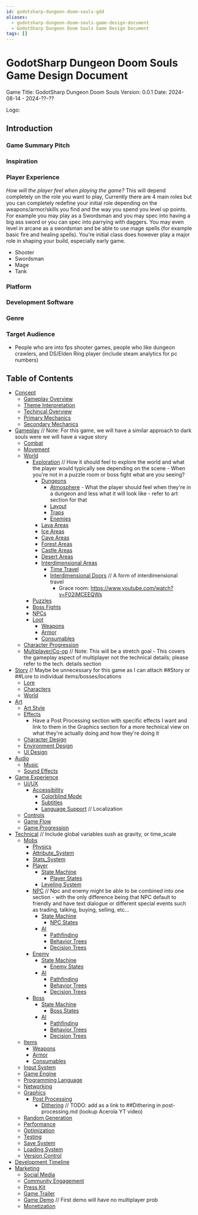 ```yaml
---
id: godotsharp-dungeon-doom-souls-gdd
aliases:
  - godotsharp-dungeon-doom-souls-game-design-document
  - GodotSharp Dungeon Doom Souls Game Design Document
tags: []
---
```


# GodotSharp Dungeon Doom Souls Game Design Document
Game Title: GodotSharp Dungeon Doom Souls
Version: 0.0.1
Date: 2024-08-14 - 2024-??-??

Logo:

## Introduction
### Game Summary Pitch
### Inspiration
### Player Experience
*How will the player feel when playing the game?*
This will depend completely on the role you want to play, Currently there are 4 main roles but you can completely redefine your initial role depending on the weapons/armor/skills you find and the way you spend you level up points. For example you may play as a Swordsman and you may spec into having a big ass sword or you can spec into parrying with daggers. You may even level in arcane as a swordsman and be able to use mage spells (for example basic fire and healing spells).
You're initial class does however play a major role in shaping your build, especially early game.
- Shooter
- Swordsman
- Mage
- Tank
### Platform
### Development Software
### Genre
### Target Audience
- People who are into fps shooter games, people who like dungeon crawlers, and DS/Elden Ring player (include steam analytics for pc numbers)

## Table of Contents
- [Concept](dds-concept.md)
  - [Gameplay Overview](dds-concept-gameplay-overview.md)
  - [Theme Interpretation](dds-concept-theme-interpretation.md)
  - [Techincal Overview](dds-concept-technical-overview.md)
  - [Primary Mechanics](dds-concept-primary-mechanics.md)
  - [Secondary Mechanics](dds-concept-secondary-mechanics.md)
- [Gameplay](dds-gameplay.md) // Note: For this game, we will have a similar approach to dark souls were we will have a vague story
  - [Combat](dds-combat.md)
  - [Movement](dds-movement.md)
  - [World](dds-world.md)
    - [Exploration](dds-exploration.md) // How it should feel to explore the world and what the player would typically see depending on the scene - When you're not in a puzzle room or boss fight what are you seeing?
      - [Dungeons](dds-dungeons.md)
        - [Atmosphere](dds-atmosphere.md) - What the player should feel when they're in a dungeon and less what it will look like - refer to art section for that
        - [Layout](dds-layout.md)
        - [Traps](dds-traps.md)
        - [Enemies](dds-enemies.md)
      - [Lava Areas](dds-lava-areas.md)
      - [Ice Areas](dds-ice-areas.md)
      - [Cave Areas](dds-cave-areas.md)
      - [Forest Areas](dds-forest-areas.md)
      - [Castle Areas](dds-castle-areas.md)
      - [Desert Areas](dds-desert-areas.md)
      - [Interdimensional Areas](dds-interdimensional-areas.md)
        - [Time Travel](dds-time-travel.md)
        - [Interdimensional Doors](dds-interdimensional-doors.md) // A form of interdimensional travel
          - Grace room: https://www.youtube.com/watch?v=F02iMCEEQWs
    - [Puzzles](dds-puzzles.md)
    - [Boss Fights](dds-boss-fights.md)
    - [NPCs](dds-npcs.md)
    - [Loot](dds-loot.md)
      - [Weapons](dds-weapons.md)
      - [Armor](dds-armor.md)
      - [Consumables](dds-consumables.md)
  - [Character Progression](dds-character-progression.md)
  - [Multiplayer/Co-op](dds-multiplayer.md) // Note: This will be a stretch goal - This covers the gameplay aspect of multiplayer not the technical details; please refer to the tech. details section
- [Story](dds-story.md) // Maybe be unnecessary for this game as I can attach ##Story or ##Lore to individual items/bosses/locations
  - [Lore](dds-lore.md)
  - [Characters](dds-characters.md)
  - [World](dds-world.md)
- [Art](dds-art.md)
  - [Art Style](dds-art-style.md)
  - [Effects](dds-effects.md)
    - Have a Post Processing section with specific effects I want and link to them in the Graphics section for a more technical view on what they're actually doing and how they're doing it
  - [Character Design](dds-character-design.md)
  - [Environment Design](dds-environment-design.md)
  - [UI Design](dds-ui-design.md)
- [Audio](dds-audio.md)
  - [Music](dds-music.md)
  - [Sound Effects](dds-sound-effects.md)
- [Game Experience](dds-game-experience.md)
  - [Ui/UX](dds-ui-ux.md)
    - [Accessibility](dds-ui-ux-accessibility.md)
      - [Colorblind Mode](dds-colorblind-mode.md)
      - [Subtitles](dds-subtitles.md)
      - [Language Support](dds-language-support.md) // Localization
  - [Controls](dds-controls.md)
  - [Game Flow](dds-game-flow.md)
  - [Game Progression](dds-game-progression.md)
- [Technical](dds-technical.md) // Include global variables sush as gravity, or time_scale
  - [Mobs](dds-mobs.md)
    - [Physics](dds-physics.md)
    - [Attribute_System](dds-attribute-system.md)
    - [Stats_System](dds-stats-system.md)
    - [Player](dds-player.md)
      - [State Machine](dds-state-machine.md)
        - [Player States](dds-player-states.md)
      - [Leveling System](dds-leveling-system.md)
    - [NPC](dds-npc.md)  // Npc and enemy might be able to be combined into one section - with the only difference being that NPC default to friendly and have text dialogue or different special events such as trading, talking, buying, selling, etc...
      - [State Machine](dds-state-machine.md)
        - [NPC States](dds-npc-states.md)
      - [AI](dds-npc-ai.md)
        - [Pathfinding](dds-pathfinding.md)
        - [Behavior Trees](dds-behavior-trees.md)
        - [Decision Trees](dds-decision-trees.md)
    - [Enemy](dds-enemy.md)
      - [State Machine](dds-state-machine.md)
        - [Enemy States](dds-enemy-states.md)
      - [AI](dds-enemy-ai.md)
        - [Pathfinding](dds-pathfinding.md)
        - [Behavior Trees](dds-behavior-trees.md)
        - [Decision Trees](dds-decision-trees.md)
    - [Boss](dds-boss.md)
      - [State Machine](dds-state-machine.md)
        - [Boss States](dds-boss-states.md)
      - [AI](dds-boss-ai.md)
        - [Pathfinding](dds-pathfinding.md)
        - [Behavior Trees](dds-behavior-trees.md)
        - [Decision Trees](dds-decision-trees.md)
  - [Items](dds-items.md)
    - [Weapons](dds-weapons.md)
    - [Armor](dds-armor.md)
    - [Consumables](dds-consumables.md)
  - [Input System](dds-input-system.md)
  - [Game Engine](dds-game-engine.md)
  - [Programming Language](dds-programming-language.md)
  - [Networking](dds-networking.md)
  - [Graphics](dds-art-style-graphics.md)
    - [Post Processing](dds-art-style-post-processing.md)
      - [Dithering]() // TODO: add as a link to ##Dithering in post-processing.md (lookup Acerola YT video)
  - [Random Generation](dds-random-generation.md)
  - [Performance](dds-performance.md)
  - [Optimization](dds-optimization.md)
  - [Testing](dds-testing.md)
  - [Save System](dds-save-system.md)
  - [Loading System](dds-loading-system.md)
  - [Version Control](dds-version-control.md)
- [Development Timeline](dds-dev-timeline.md)
- [Marketing](dds-marketing.md)
  - [Social Media](dds-social-media.md)
  - [Community Engagement](dds-community-engagement.md)
  - [Press Kit](dds-press-kit.md)
  - [Game Trailer](dds-game-trailer.md)
  - [Game Demo](dds-game-demo.md) // First demo will have no multiplayer prob
  - [Monetization](dds-monetization.md)
